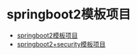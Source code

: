 # springboot2模板项目

- [springboot2模板项目](./maven-springboot2/README.md)
- [springboot2+security模板项目](./maven-springsecurity/README.md)
